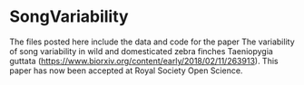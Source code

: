 # SongVariability

The files posted here include the data and code for the paper The variability of song variability in wild and domesticated zebra finches Taeniopygia guttata (https://www.biorxiv.org/content/early/2018/02/11/263913). This paper has now been accepted at Royal Society Open Science.


